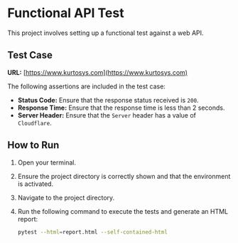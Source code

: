 # Functional API Test

This project involves setting up a functional test against a web API.

## Test Case

**URL:** [https://www.kurtosys.com](https://www.kurtosys.com)

The following assertions are included in the test case:
- **Status Code:** Ensure that the response status received is `200`.
- **Response Time:** Ensure that the response time is less than 2 seconds.
- **Server Header:** Ensure that the `Server` header has a value of `Cloudflare`.

## How to Run

1. Open your terminal.
2. Ensure the project directory is correctly shown and that the environment is activated.
3. Navigate to the project directory.
4. Run the following command to execute the tests and generate an HTML report:

   ```bash
   pytest --html=report.html --self-contained-html
